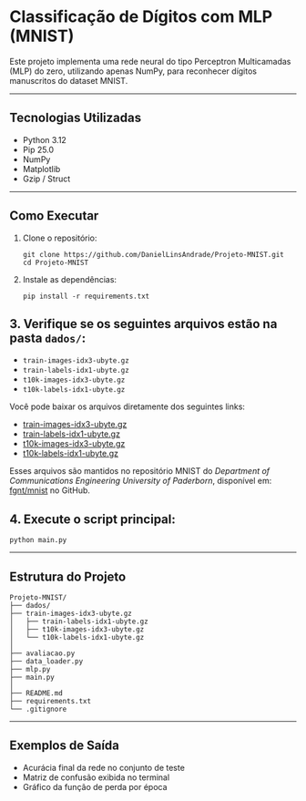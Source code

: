 # Classificação de Dígitos com MLP (MNIST)

Este projeto implementa uma rede neural do tipo Perceptron Multicamadas (MLP) do zero, utilizando apenas NumPy, para reconhecer dígitos manuscritos do dataset MNIST.

------------------------------------------------------------

## Tecnologias Utilizadas

- Python 3.12
- Pip 25.0
- NumPy
- Matplotlib
- Gzip / Struct

------------------------------------------------------------

## Como Executar

1. Clone o repositório:
   ~~~
   git clone https://github.com/DanielLinsAndrade/Projeto-MNIST.git
   cd Projeto-MNIST
   ~~~
2. Instale as dependências:
   ~~~
   pip install -r requirements.txt
   ~~~
   
## 3. Verifique se os seguintes arquivos estão na pasta `dados/`:

- `train-images-idx3-ubyte.gz`
- `train-labels-idx1-ubyte.gz`
- `t10k-images-idx3-ubyte.gz`
- `t10k-labels-idx1-ubyte.gz`

Você pode baixar os arquivos diretamente dos seguintes links:

- [train-images-idx3-ubyte.gz](https://raw.githubusercontent.com/fgnt/mnist/master/train-images-idx3-ubyte.gz)
- [train-labels-idx1-ubyte.gz](https://raw.githubusercontent.com/fgnt/mnist/master/train-labels-idx1-ubyte.gz)
- [t10k-images-idx3-ubyte.gz](https://raw.githubusercontent.com/fgnt/mnist/master/t10k-images-idx3-ubyte.gz)
- [t10k-labels-idx1-ubyte.gz](https://raw.githubusercontent.com/fgnt/mnist/master/t10k-labels-idx1-ubyte.gz)

Esses arquivos são mantidos no repositório MNIST do _Department of Communications Engineering University of Paderborn_, disponível em: [fgnt/mnist](https://github.com/fgnt/mnist) no GitHub.

## 4. Execute o script principal:
   ~~~
   python main.py
   ~~~
------------------------------------------------------------

## Estrutura do Projeto

```
Projeto-MNIST/
├── dados/
├── train-images-idx3-ubyte.gz
│   ├── train-labels-idx1-ubyte.gz
│   ├── t10k-images-idx3-ubyte.gz
│   └── t10k-labels-idx1-ubyte.gz
│
├── avaliacao.py
├── data_loader.py
├── mlp.py
├── main.py
│
├── README.md
├── requirements.txt
└── .gitignore
```
------------------------------------------------------------

## Exemplos de Saída

- Acurácia final da rede no conjunto de teste
- Matriz de confusão exibida no terminal
- Gráfico da função de perda por época

